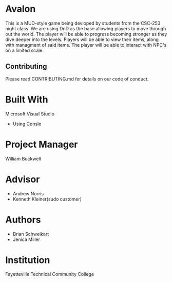 # Avalon
This is a MUD-style game being devloped by students from the CSC-253 night class. We are using DnD as the base allowing players to move
through out the world. The player will be able to progress becoming stronger as they dive deeper into the levels. Players will be able to 
view their items, along with managment of said items. The player will be able to interact with NPC's on a limited scale. 

## Contributing

Please read CONTRIBUTING.md for details on our code of conduct.

# Built With
Microsoft Visual Studio 
- Using Consle

# Project Manager
William Buckwell

# Advisor
- Andrew Norris
- Kenneth Kleiner(sudo customer)

# Authors
- Brian Schweikart
- Jenica Miller

# Institution
Fayetteville Technical Community College
